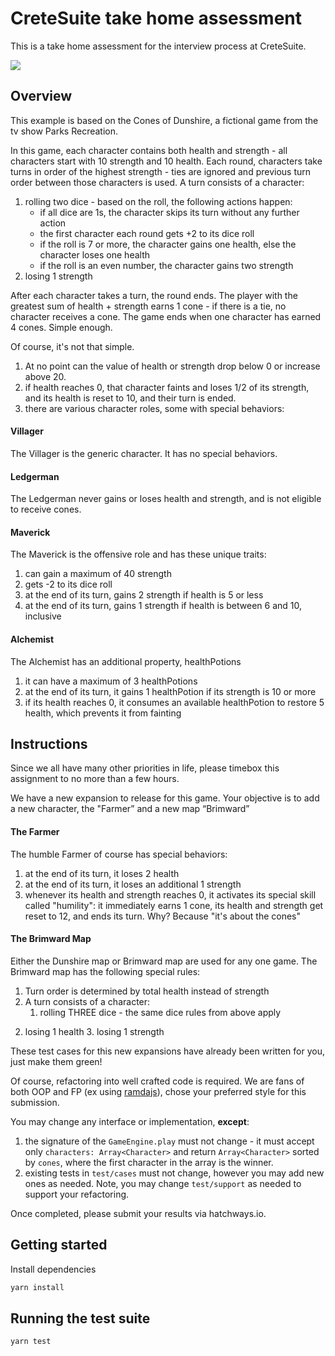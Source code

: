 # CreteSuite take home assessment

This is a take home assessment for the interview process at CreteSuite.

![](https://relevantmagazine.com/wp-content/uploads/2017/06/Screen-Shot-2015-01-16-at-8.57.34-AM.png)

## Overview
This example is based on the Cones of Dunshire, a fictional game from the tv show Parks Recreation.

In this game, each character contains both health and strength - all characters start with 10 strength and 10 health. Each round, characters take turns in order of the highest strength - ties are ignored and previous turn order between those characters is used. A turn consists of a character:
1. rolling two dice - based on the roll, the following actions happen:
    - if all dice are 1s, the character skips its turn without any further action
    - the first character each round gets +2 to its dice roll
    - if the roll is 7 or more, the character gains one health, else the character loses one health
    - if the roll is an even number, the character gains two strength
2. losing 1 strength

After each character takes a turn, the round ends. The player with the greatest sum of health + strength earns 1 cone - if there is a tie, no character receives a cone. The game ends when one character has earned 4 cones. Simple enough.

Of course, it's not that simple.
1) At no point can the value of health or strength drop below 0 or increase above 20.
2) if health reaches 0, that character faints and loses 1/2 of its strength, and its health is reset to 10, and their turn is ended.
3) there are various character roles, some with special behaviors:

#### Villager
The Villager is the generic character. It has no special behaviors.

#### Ledgerman
The Ledgerman never gains or loses health and strength, and is not eligible to receive cones.

#### Maverick
The Maverick is the offensive role and has these unique traits:
1) can gain a maximum of 40 strength
2) gets -2 to its dice roll
3) at the end of its turn, gains 2 strength if health is 5 or less
4) at the end of its turn, gains 1 strength if health is between 6 and 10, inclusive

#### Alchemist
The Alchemist has an additional property, healthPotions
1) it can have a maximum of 3 healthPotions
2) at the end of its turn, it gains 1 healthPotion if its strength is 10 or more
3) if its health reaches 0, it consumes an available healthPotion to restore 5 health, which prevents it from fainting

## Instructions
Since we all have many other priorities in life, please timebox this assignment to no more than a few hours.

We have a new expansion to release for this game. Your objective is to add a new character, the "Farmer” and a new map “Brimward”

#### The Farmer ####
The humble Farmer of course has special behaviors:
1) at the end of its turn, it loses 2 health
2) at the end of its turn, it loses an additional 1 strength
3) whenever its health and strength reaches 0, it activates its special skill called "humility": it immediately earns 1 cone, its health and strength get reset to 12, and ends its turn. Why? Because "it's about the cones"

#### The Brimward Map ####
Either the Dunshire map or Brimward map are used for any one game. The Brimward map has the following special rules:
1) Turn order is determined by total health instead of strength
2) A turn consists of a character:
	1. rolling THREE dice - the same dice rules from above apply
  2. losing 1 health
	3. losing 1 strength

These test cases for this new expansions have already been written for you, just make them green!

Of course, refactoring into well crafted code is required. We are fans of both OOP and FP (ex using [ramdajs](https://ramdajs.com/)), chose your preferred style for this submission.

You may change any interface or implementation, **except**:
1) the signature of the `GameEngine.play` must not change - it must accept only `characters: Array<Character>` and return `Array<Character>` sorted by `cones`, where the first character in the array is the winner.
2) existing tests in `test/cases` must not change, however you may add new ones as needed. Note, you may change `test/support` as needed to support your refactoring.

Once completed, please submit your results via hatchways.io.

## Getting started
Install dependencies

```sh
yarn install
```

## Running the test suite
```sh
yarn test
```
